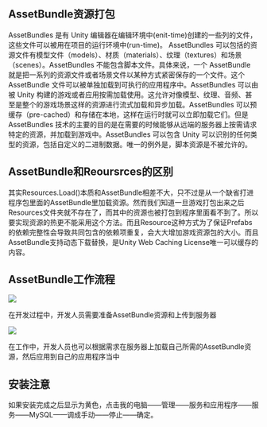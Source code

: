 ## AssetBundle资源打包

AssetBundles 是有 Unity 编辑器在编辑环境中(enit-time)创建的一些列的文件，这些文件可以被用在项目的运行环境中(run-time)。 AssetBundles 可以包括的资源文件有模型文件（models）、材质（materials）、纹理（textures）和场景（scenes）。AssetBundles 不能包含脚本文件。具体来说，一个 AssetBundle 就是把一系列的资源文件或者场景文件以某种方式紧密保存的一个文件。这个 AssetBundle 文件可以被单独加载到可执行的应用程序中。AssetBundles 可以由被 Unity 构建的游戏或者应用按需加载使用。这允许对像模型、纹理、音频、甚至是整个的游戏场景这样的资源进行流式加载和异步加载。AssetBundles 可以预缓存（pre-cached）和存储在本地，这样在运行时就可以立即加载它们。但是 AssetBundles 技术的主要的目的是在需要的时候能够从远端的服务器上按需请求特定的资源，并加载到游戏中。AssetBundles 可以包含 Unity 可以识别的任何类型的资源，包括自定义的二进制数据。唯一的例外是，脚本资源是不被允许的。

## AssetBundle和Reoursrces的区别

其实Resources.Load()本质和AssetBundle相差不大，只不过是从一个缺省打进程序包里面的AssetBundle里加载资源。然而我们知道一旦游戏打包出来之后Resources文件夹就不存在了，而其中的资源也被打包到程序里面看不到了。所以要实现资源的热更不能采用这个方法。而且Resource这种方式为了保证Prefabs的依赖完整性会导致共同包含的依赖项重复，会大大增加游戏资源包的大小。而且AssetBundle支持动态下载替换，是Unity Web Caching License唯一可以缓存的内容。 

## AssetBundle工作流程

![](https://nts.newbieol.com/static/k25/03_%E5%BC%95%E6%93%8E%E9%AB%98%E7%BA%A7%E8%BF%9B%E9%98%B6/%E6%95%B0%E6%8D%AE%E5%A4%84%E7%90%86%E5%8F%8AHTTP%E5%BA%94%E7%94%A8/AssetBundle/images/Image1.png)

在开发过程中，开发人员需要准备AssetBundle资源和上传到服务器

![](https://nts.newbieol.com/static/k25/03_%E5%BC%95%E6%93%8E%E9%AB%98%E7%BA%A7%E8%BF%9B%E9%98%B6/%E6%95%B0%E6%8D%AE%E5%A4%84%E7%90%86%E5%8F%8AHTTP%E5%BA%94%E7%94%A8/AssetBundle/images/Image2.png)

在工作中，开发人员也可以根据需求在服务器上加载自己所需的AssetBundle资源，然后应用到自己的应用程序当中

## 安装注意

如果安装完成之后显示为黄色，点击我的电脑——管理——服务和应用程序——服务——MySQL——调成手动——停止——确定。









































